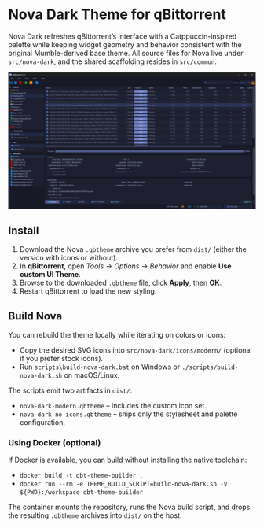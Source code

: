 # Nova Dark Theme for qBittorrent

Nova Dark refreshes qBittorrent’s interface with a Catppuccin-inspired palette while keeping widget geometry and behavior consistent with the original Mumble-derived base theme. All source files for Nova live under `src/nova-dark`, and the shared scaffolding resides in `src/common`.

![Nova Dark screenshot](screenshots/nova-dark.png)

## Install

1. Download the Nova `.qbtheme` archive you prefer from `dist/` (either the version with icons or without).
2. In **qBittorrent**, open *Tools → Options → Behavior* and enable **Use custom UI Theme**.
3. Browse to the downloaded `.qbtheme` file, click **Apply**, then **OK**.
4. Restart qBittorrent to load the new styling.

## Build Nova

You can rebuild the theme locally while iterating on colors or icons:

- Copy the desired SVG icons into `src/nova-dark/icons/modern/` (optional if you prefer stock icons).
- Run `scripts\build-nova-dark.bat` on Windows or `./scripts/build-nova-dark.sh` on macOS/Linux.

The scripts emit two artifacts in `dist/`:

- `nova-dark-modern.qbtheme` – includes the custom icon set.
- `nova-dark-no-icons.qbtheme` – ships only the stylesheet and palette configuration.

### Using Docker (optional)

If Docker is available, you can build without installing the native toolchain:

- `docker build -t qbt-theme-builder .`
- `docker run --rm -e THEME_BUILD_SCRIPT=build-nova-dark.sh -v ${PWD}:/workspace qbt-theme-builder`

The container mounts the repository, runs the Nova build script, and drops the resulting `.qbtheme` archives into `dist/` on the host.
